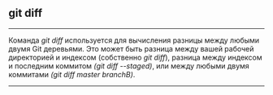 ## **git diff**

---
Команда *git diff* используется для вычисления разницы между любыми двумя Git деревьями. Это может быть разница между вашей рабочей директорией и индексом (собственно *git diff*), разница между индексом и последним коммитом *(git diff --staged)*, или между любыми двумя коммитами *(git diff master branchB)*.

---